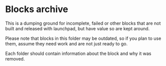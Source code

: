 # Blocks archive

This is a dumping ground for incomplete, failed or other blocks that are not built and released with launchpad, but have value so are kept around.

Please note that blocks in this folder may be outdated, so if you plan to use them, assume they need work and are not just ready to go.

Each folder should contain information about the block and why it was removed.
